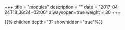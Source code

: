 +++
title = "modules"
description = ""
date = "2017-04-24T18:36:24+02:00"
alwaysopen=true
weight = 30
+++

{{% children depth="3" showhidden="true"%}}
